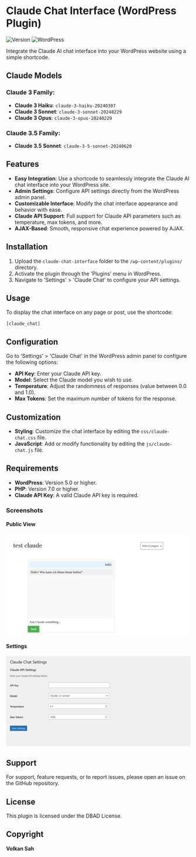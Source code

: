
# Claude Chat Interface (WordPress Plugin)
![Version](https://img.shields.io/badge/version-1.0-orange.svg)
![WordPress](https://img.shields.io/badge/WordPress-Compatible-blue.svg)

Integrate the Claude AI chat interface into your WordPress website using a simple shortcode.


## Claude Models

### Claude 3 Family:
- **Claude 3 Haiku**: `claude-3-haiku-20240307`
- **Claude 3 Sonnet**: `claude-3-sonnet-20240229`
- **Claude 3 Opus**: `claude-3-opus-20240229`

### Claude 3.5 Family:
- **Claude 3.5 Sonnet**: `claude-3-5-sonnet-20240620`

## Features

- **Easy Integration**: Use a shortcode to seamlessly integrate the Claude AI chat interface into your WordPress site.
- **Admin Settings**: Configure API settings directly from the WordPress admin panel.
- **Customizable Interface**: Modify the chat interface appearance and behavior with ease.
- **Claude API Support**: Full support for Claude API parameters such as temperature, max tokens, and more.
- **AJAX-Based**: Smooth, responsive chat experience powered by AJAX.

## Installation

1. Upload the `claude-chat-interface` folder to the `/wp-content/plugins/` directory.
2. Activate the plugin through the 'Plugins' menu in WordPress.
3. Navigate to 'Settings' > 'Claude Chat' to configure your API settings.

## Usage

To display the chat interface on any page or post, use the shortcode:

```
[claude_chat]
```

## Configuration

Go to 'Settings' > 'Claude Chat' in the WordPress admin panel to configure the following options:

- **API Key**: Enter your Claude API key.
- **Model**: Select the Claude model you wish to use.
- **Temperature**: Adjust the randomness of responses (value between 0.0 and 1.0).
- **Max Tokens**: Set the maximum number of tokens for the response.

## Customization

- **Styling**: Customize the chat interface by editing the `css/claude-chat.css` file.
- **JavaScript**: Add or modify functionality by editing the `js/claude-chat.js` file.

## Requirements

- **WordPress**: Version 5.0 or higher.
- **PHP**: Version 7.0 or higher.
- **Claude API Key**: A valid Claude API key is required.


### Screenshots
#### Public View
![Claude 3 WordPress Plugin](claude3.png)
#### Settings
![Claude 3 WordPress Pöugin](claude_set.png)

## Support

For support, feature requests, or to report issues, please open an issue on the GitHub repository.

## License

This plugin is licensed under the DBAD License.

## Copyright

**Volkan Sah**
